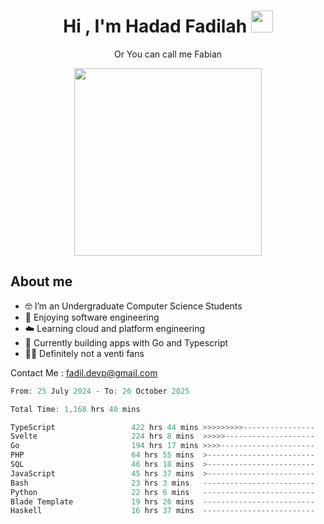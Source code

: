 <h1 align="center">Hi , I'm Hadad Fadilah  <img src="https://media.giphy.com/media/hvRJCLFzcasrR4ia7z/giphy.gif" width="35" ></h1>
<p align="center"><span>Or You can call me <span style="font: bold">Fabian</span></p>
<p align="center">
<img src="https://media.tenor.com/78dNivDemDAAAAAi/speech-bubble-venti.gif" width="300"/>    
</p>

##  About me
- 🤓 I’m an Undergraduate Computer Science Students
- 🍰 Enjoying software engineering
- ☁️ Learning cloud and platform engineering
- 🧰 Currently building apps with Go and Typescript 
- 🏃‍♂️ Definitely not a venti fans

Contact Me : fadil.devp@gmail.com

<!--START_SECTION:waka-->

```go
From: 25 July 2024 - To: 26 October 2025

Total Time: 1,168 hrs 40 mins

TypeScript                 422 hrs 44 mins >>>>>>>>>----------------   35.92 %
Svelte                     224 hrs 8 mins  >>>>>--------------------   19.04 %
Go                         194 hrs 17 mins >>>>---------------------   16.51 %
PHP                        64 hrs 55 mins  >------------------------   05.52 %
SQL                        46 hrs 18 mins  >------------------------   03.93 %
JavaScript                 45 hrs 37 mins  >------------------------   03.88 %
Bash                       23 hrs 3 mins   -------------------------   01.96 %
Python                     22 hrs 6 mins   -------------------------   01.88 %
Blade Template             19 hrs 26 mins  -------------------------   01.65 %
Haskell                    16 hrs 37 mins  -------------------------   01.41 %
```

<!--END_SECTION:waka-->




<!--
**Fadil-Tao/Fadil-Tao** is a ✨ _special_ ✨ repository because its `README.md` (this file) appears on your GitHub profile.


